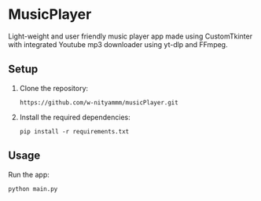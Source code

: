 # MusicPlayer

Light-weight and user friendly music player app made using CustomTkinter with integrated Youtube mp3 downloader using yt-dlp and FFmpeg.

## Setup

1. Clone the repository:
   ```
   https://github.com/w-nityammm/musicPlayer.git
   ```

2. Install the required dependencies:
   ```
   pip install -r requirements.txt
   ```

## Usage

Run the app:

```
python main.py
```   
